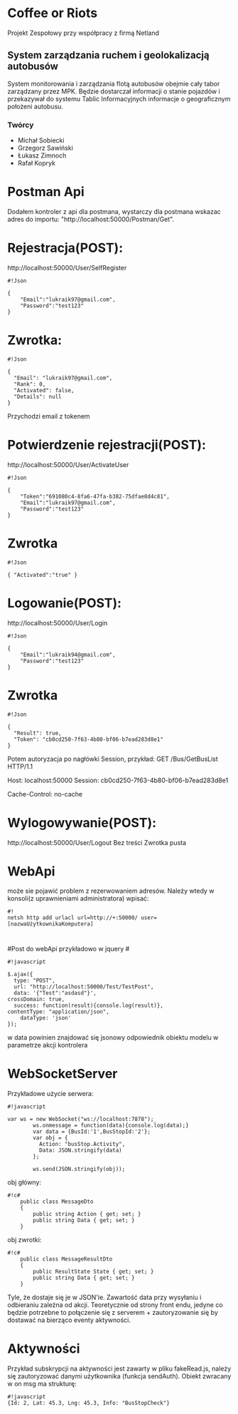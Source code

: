 # Coffee or Riots #
Projekt Zespołowy przy współpracy z firmą Netland

## System zarządzania ruchem i geolokalizacją autobusów ##

System monitorowania i zarządzania flotą autobusów obejmie cały tabor zarządzany przez MPK. Będzie dostarczał informacji o stanie pojazdów i przekazywał do systemu Tablic Informacyjnych informacje o geograficznym położeni autobusu.

### Twórcy ###

* Michał Sobiecki
* Grzegorz Sawiński
* Łukasz Zimnoch
* Rafał Kopryk

# Postman Api #

Dodałem kontroler z api dla postmana, wystarczy dla postmana wskazac adres do importu: "http://localhost:50000/Postman/Get".

# Rejestracja(POST): #
http://localhost:50000/User/SelfRegister

```
#!Json

{
    "Email":"lukraik97@gmail.com",
    "Password":"test123"
}
```

# Zwrotka: #

```
#!Json

{
  "Email": "lukraik97@gmail.com",
  "Rank": 0,
  "Activated": false,
  "Details": null
}
```


Przychodzi email z tokenem

# Potwierdzenie rejestracji(POST): #
http://localhost:50000/User/ActivateUser

```
#!Json

{
    "Token":"691080c4-8fa6-47fa-b382-75dfae8d4c81",
    "Email":"lukraik97@gmail.com",
    "Password":"test123"
}
```

# Zwrotka #

```
#!Json

{ "Activated":"true" }

```

# Logowanie(POST): #
http://localhost:50000/User/Login

```
#!Json

{
    "Email":"lukraik94@gmail.com",
    "Password":"test123"
}
```

# Zwrotka #

```
#!Json

{
  "Result": true,
  "Token": "cb0cd250-7f63-4b80-bf06-b7ead283d8e1"
}
```


Potem autoryzacja po nagłówki Session, przykład:
GET /Bus/GetBusList 
HTTP/1.1

Host: localhost:50000
Session: cb0cd250-7f63-4b80-bf06-b7ead283d8e1

Cache-Control: no-cache


# Wylogowywanie(POST): #
http://localhost:50000/User/Logout
Bez treści
Zwrotka pusta



# WebApi #

może sie pojawić problem z rezerwowaniem adresów. Należy wtedy w konsoli(z uprawnieniami administratora) wpisać:


```
#!
netsh http add urlacl url=http://+:50000/ user=[nazwaUżytkownikaKomputera]
```
# 

#Post do webApi przykładowo w jquery #


```
#!javascript

$.ajax({
  type: "POST",
  url: "http://localhost:50000/Test/TestPost",
  data: '{"Test":"asdasd"}',
crossDomain: true,
  success: function(result){console.log(result)},
contentType: "application/json",
    dataType: 'json'
});
```
w data powinien znajdować się jsonowy odpowiednik obiektu modelu w parametrze akcji kontrolera

# WebSocketServer #

Przykładowe użycie serwera:

```
#!javascript

var ws = new WebSocket("ws://localhost:7878");
        ws.onmessage = function(data){console.log(data);}
        var data = {BusId:'1',BusStopId:'2'};
        var obj = {
          Action: "busStop.Activity",
          Data: JSON.stringify(data)
        };

        ws.send(JSON.stringify(obj));
```

obj główny:

```
#!c#
    public class MessageDto
    {
        public string Action { get; set; }
        public string Data { get; set; }
    }

```
obj zwrotki:

```
#!c#
    public class MessageResultDto
    {
        public ResultState State { get; set; }
        public string Data { get; set; }
    }
```
Tyle, że dostaje się je w JSON'ie.
Zawartość data przy wysyłaniu i odbieraniu zależna od akcji. Teoretycznie od strony front endu, jedyne co będzie potrzebne to połączenie się z serverem + zautoryzowanie się by dostawać na bierząco eventy aktywności.

# Aktywności #
Przykład subskrypcji na aktywności jest zawarty w pliku fakeRead.js, należy się zautoryzować danymi użytkownika (funkcja sendAuth). Obiekt zwracany w on msg ma strukturę:

```
#!javascript
{Id: 2, Lat: 45.3, Lng: 45.3, Info: "BusStopCheck"}

```